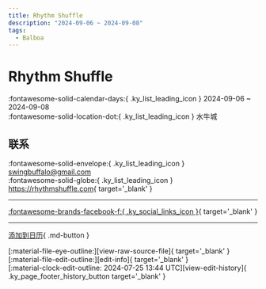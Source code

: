 ```yaml
---
title: Rhythm Shuffle
description: "2024-09-06 ~ 2024-09-08"
tags:
  - Balboa
---
```


# Rhythm Shuffle 

:fontawesome-solid-calendar-days:{ .ky_list_leading_icon } 2024-09-06 ~ 2024-09-08  
:fontawesome-solid-location-dot:{ .ky_list_leading_icon } 水牛城  

## 联系

:fontawesome-solid-envelope:{ .ky_list_leading_icon } <swingbuffalo@gmail.com>  
:fontawesome-solid-globe:{ .ky_list_leading_icon } <https://rhythmshuffle.com>{ target='_blank' }  

---

 [:fontawesome-brands-facebook-f:{ .ky_social_links_icon }](https://www.facebook.com/Swingbuffalo){ target='_blank' }

---

[添加到日历](https://swing.news/ics/zh-Hans/2024/us/rhythm-shuffle-2024.ics){ .md-button }

<div class="ky_page_footer" markdown>
<div class="ky_page_footer_trailing" markdown="span">
[:material-file-eye-outline:][view-raw-source-file]{ target='_blank' }
[:material-file-edit-outline:][edit-info]{ target='_blank' }
</div>
<div class="ky_page_footer_leading" markdown="span">
[:material-clock-edit-outline: 2024-07-25 13:44 UTC][view-edit-history]{ .ky_page_footer_history_button target='_blank' }
</div>
</div>

[view-raw-source-file]: https://github.com/swingdance/events/blob/main/2024/us/rhythm-shuffle-2024.json "查看原始源文件"
[edit-info]: https://github.com/swingdance/events/issues/new?assignees=&labels=update+event&projects=&template=03-update_entity.yml&title=%5B2024%2Fus%5D%20Rhythm%20Shuffle&region=us&year=2024&id=rhythm-shuffle-2024&name=Rhythm%20Shuffle&org_id= "编辑信息"

[view-edit-history]: https://github.com/swingdance/events/commits/main/2024/us/rhythm-shuffle-2024.json "查看编辑历史"
